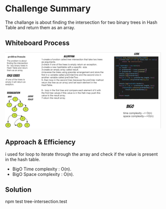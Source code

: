 # Challenge Summary
The challange is about finding the intersection for  two binary trees in Hash Table and return them as an array.


## Whiteboard Process
![](./chal32img.PNG)
## Approach & Efficiency
i used for loop to iterate through the array and check if the value is present in the hash table.
* BigO Time complexity : O(n).
* BigO Space complexity : O(n).

## Solution
 
 npm  test tree-intersection.test
